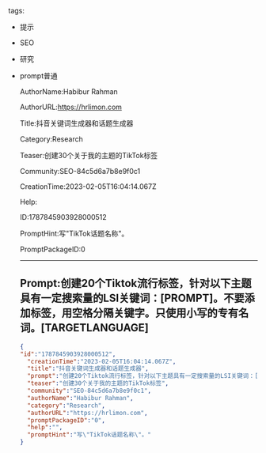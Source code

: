   tags: 
- 提示
- SEO
- 研究
- prompt普通

  AuthorName:Habibur Rahman

  AuthorURL:https://hrlimon.com

  Title:抖音关键词生成器和话题生成器

  Category:Research

  Teaser:创建30个关于我的主题的TikTok标签

  Community:SEO-84c5d6a7b8e9f0c1

  CreationTime:2023-02-05T16:04:14.067Z

  Help:

  ID:1787845903928000512

  PromptHint:写"TikTok话题名称"。

  PromptPackageID:0

  ---

  ## Prompt:创建20个Tiktok流行标签，针对以下主题具有一定搜索量的LSI关键词：[PROMPT]。不要添加标签，用空格分隔关键字。只使用小写的专有名词。[TARGETLANGUAGE]

  ```json
  {
  "id":"1787845903928000512",
    "creationTime":"2023-02-05T16:04:14.067Z",
    "title":"抖音关键词生成器和话题生成器",
    "prompt":"创建20个Tiktok流行标签，针对以下主题具有一定搜索量的LSI关键词：[PROMPT]。不要添加标签，用空格分隔关键字。只使用小写的专有名词。[TARGETLANGUAGE]",
    "teaser":"创建30个关于我的主题的TikTok标签",
    "community":"SEO-84c5d6a7b8e9f0c1",
    "authorName":"Habibur Rahman",
    "category":"Research",
    "authorURL":"https://hrlimon.com",
    "promptPackageID":"0",
    "help":"",
    "promptHint":"写\"TikTok话题名称\"。"
  }
  ```
